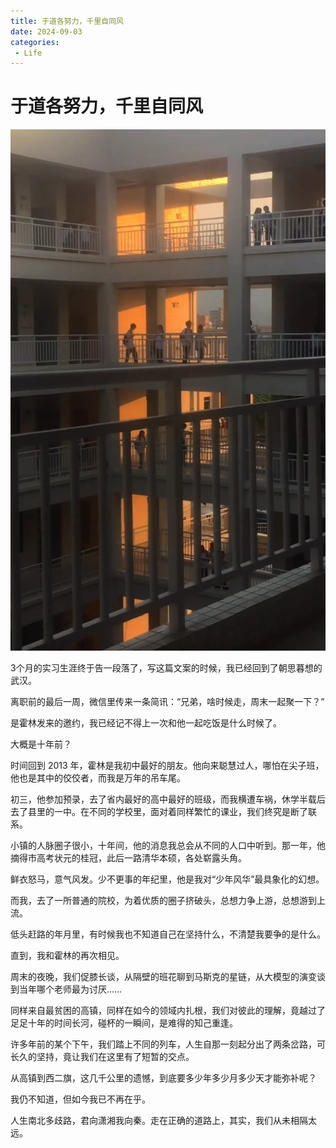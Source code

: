 ```yaml
---
title: 于道各努力，千里自同风
date: 2024-09-03
categories:
 - Life
---
```


# 于道各努力，千里自同风

![QQ20240904-165524](./assets/QQ20240904-165524.png)

3个月的实习生涯终于告一段落了，写这篇文案的时候，我已经回到了朝思暮想的武汉。

离职前的最后一周，微信里传来一条简讯：“兄弟，啥时候走，周末一起聚一下？”

是霍林发来的邀约，我已经记不得上一次和他一起吃饭是什么时候了。

大概是十年前？

时间回到 2013 年，霍林是我初中最好的朋友。他向来聪慧过人，哪怕在尖子班，他也是其中的佼佼者，而我是万年的吊车尾。

初三，他参加预录，去了省内最好的高中最好的班级，而我横遭车祸，休学半载后去了县里的一中。在不同的学校里，面对着同样繁忙的课业，我们终究是断了联系。

小镇的人脉圈子很小，十年间，他的消息我总会从不同的人口中听到。那一年，他摘得市高考状元的桂冠，此后一路清华本硕，各处崭露头角。

鲜衣怒马，意气风发。少不更事的年纪里，他是我对“少年风华”最具象化的幻想。

而我，去了一所普通的院校，为着优质的圈子挤破头，总想力争上游，总想游到上流。

低头赶路的年月里，有时候我也不知道自己在坚持什么，不清楚我要争的是什么。

直到，我和霍林的再次相见。

周末的夜晚，我们促膝长谈，从隔壁的班花聊到马斯克的星链，从大模型的演变谈到当年哪个老师最为讨厌……

同样来自最贫困的高镇，同样在如今的领域内扎根，我们对彼此的理解，竟越过了足足十年的时间长河，碰杯的一瞬间，是难得的知己重逢。

许多年前的某个下午，我们踏上不同的列车，人生自那一刻起分出了两条岔路，可长久的坚持，竟让我们在这里有了短暂的交点。

从高镇到西二旗，这几千公里的遗憾，到底要多少年多少月多少天才能弥补呢？

我仍不知道，但如今我已不再在乎。

人生南北多歧路，君向潇湘我向秦。走在正确的道路上，其实，我们从未相隔太远。
